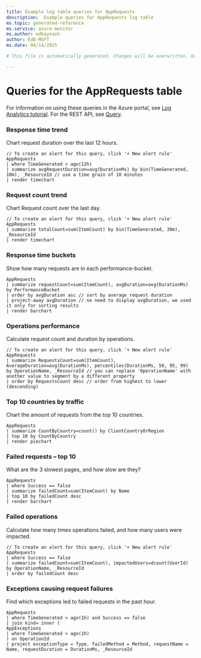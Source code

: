 ```yaml
---
title: Example log table queries for AppRequests
description:  Example queries for AppRequests log table
ms.topic: generated-reference
ms.service: azure-monitor
ms.author: edbaynash
author: EdB-MSFT
ms.date: 04/14/2025

# This file is automatically generated. Changes will be overwritten. Do not change this file directly. 

---
```


# Queries for the AppRequests table

For information on using these queries in the Azure portal, see [Log Analytics tutorial](/azure/azure-monitor/logs/log-analytics-tutorial). For the REST API, see [Query](/rest/api/loganalytics/query).


### Response time trend  


Chart request duration over the last 12 hours.  

```query
// To create an alert for this query, click '+ New alert rule'
AppRequests
| where TimeGenerated > ago(12h) 
| summarize avgRequestDuration=avg(DurationMs) by bin(TimeGenerated, 10m), _ResourceId // use a time grain of 10 minutes
| render timechart
```



### Request count trend  


Chart Request count over the last day.  

```query
// To create an alert for this query, click '+ New alert rule'
AppRequests
| summarize totalCount=sum(ItemCount) by bin(TimeGenerated, 30m), _ResourceId
| render timechart
```



### Response time buckets  


Show how many requests are in each performance-bucket.  

```query
AppRequests
| summarize requestCount=sum(ItemCount), avgDuration=avg(DurationMs) by PerformanceBucket
| order by avgDuration asc // sort by average request duration
| project-away avgDuration // no need to display avgDuration, we used it only for sorting results
| render barchart
```



### Operations performance  


Calculate request count and duration by operations.  

```query
// To create an alert for this query, click '+ New alert rule'
AppRequests
| summarize RequestsCount=sum(ItemCount), AverageDuration=avg(DurationMs), percentiles(DurationMs, 50, 95, 99) by OperationName, _ResourceId // you can replace 'OperationName' with another value to segment by a different property
| order by RequestsCount desc // order from highest to lower (descending)
```



### Top 10 countries by traffic  


Chart the amount of requests from the top 10 countries.  

```query
AppRequests
| summarize CountByCountry=count() by ClientCountryOrRegion
| top 10 by CountByCountry
| render piechart
```



### Failed requests – top 10  


What are the 3 slowest pages, and how slow are they?  

```query
AppRequests
| where Success == false
| summarize failedCount=sum(ItemCount) by Name
| top 10 by failedCount desc
| render barchart
```



### Failed operations  


Calculate how many times operations failed, and how many users were impacted.  

```query
// To create an alert for this query, click '+ New alert rule'
AppRequests
| where Success == false
| summarize failedCount=sum(ItemCount), impactedUsers=dcount(UserId) by OperationName, _ResourceId
| order by failedCount desc
```



### Exceptions causing request failures  


Find which exceptions led to failed requests in the past hour.  

```query
AppRequests
| where TimeGenerated > ago(1h) and Success == false
| join kind= inner (
AppExceptions
| where TimeGenerated > ago(1h)
) on OperationId
| project exceptionType = Type, failedMethod = Method, requestName = Name, requestDuration = DurationMs, _ResourceId
```

